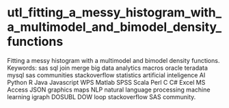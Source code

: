 # utl_fitting_a_messy_histogram_with_a_multimodel_and_bimodel_density_functions
Fitting a messy histogram with a multimodel and bimodel density functions.  Keywords: sas sql join merge big data analytics macros oracle teradata mysql sas communities stackoverflow statistics artificial inteligence AI Python R Java Javascript WPS Matlab SPSS Scala Perl C C# Excel MS Access JSON graphics maps NLP natural language processing machine learning igraph DOSUBL DOW loop stackoverflow SAS community.
